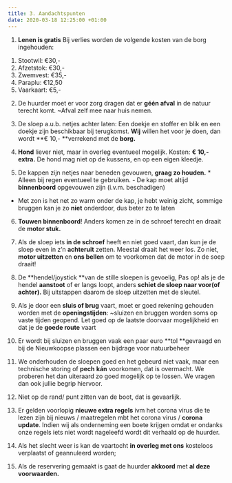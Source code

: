 ```yaml
---
title: 3. Aandachtspunten
date: 2020-03-18 12:25:00 +01:00
---
```


1) **Lenen is gratis**
Bij verlies worden de volgende kosten van de borg ingehouden:
1. Stootwil: €30,-
2. Afzetstok: €30,-
3. Zwemvest: €35,-
4. Paraplu: €12,50
5. Vaarkaart: €5,-

2) De huurder moet er voor zorg dragen dat er **géén afval** in de natuur terecht komt.  ~Afval zelf mee naar huis nemen.

3) De sloep a.u.b. netjes achter laten: Een doekje en stoffer en blik en een doekje zijn beschikbaar bij terugkomst.  **Wij** willen het voor je doen,  dan wordt **€ 10,- **verrekend met de **borg.**

4) **Hond** liever niet, maar in overleg eventueel mogelijk. Kosten: **€ 10,- extra.** De hond mag niet op de kussens, en op een eigen kleedje. 

5) De kappen zijn netjes naar beneden gevouwen, **graag zo houden.**  * Alleen bij regen eventueel te gebruiken. - De kap moet altijd **binnenboord** opgevouwen zijn (i.v.m. beschadigen)

 *  Met zon is het net zo warm onder de kap,  je hebt weinig zicht,  sommige bruggen kan je zo **niet** onderdoor, dus beter zo te laten

6) **Touwen binnenboord**! Anders komen ze in de schroef terecht en draait de **motor stuk.**

7) Als de sloep iets **in de schroef** heeft en niet goed vaart, dan kun je de sloep even in z’n **achteruit** zetten. Meestal draait het weer los. Zo niet, **motor uitzetten** en **ons bellen** om te voorkomen dat de motor in de soep draait!

8) De **hendel/joystick **van de stille sloepen is gevoelig, Pas op! als je de hendel **aanstoot** of er langs loopt, anders **schiet de sloep naar voor(of achter).**
Bij uitstappen daarom de sloep uitzetten met de sleutel.

9) Als je door een **sluis of brug** vaart, moet er goed rekening gehouden worden met de **openingstijden**:   ~sluizen en bruggen worden soms op vaste tijden geopend. Let goed op de laatste doorvaar mogelijkheid en dat je de **goede route** vaart

10) Er wordt  bij sluizen en bruggen vaak een paar euro **tol **gevraagd en bij de Nieuwkoopse plassen een bijdrage voor natuurbeheer

11) We onderhouden de sloepen goed en het gebeurd niet vaak, maar een technische storing of **pech** **kán** voorkomen, dat is overmacht. We proberen het dan uiteraard zo goed mogelijk op te lossen. We vragen dan ook jullie begrip hiervoor.

12) Niet op de rand/ punt zitten van de boot, dat is gevaarlijk.

13) Er gelden voorlopig **nieuwe extra regels** ivm het corona virus die te lezen zijn bij nieuws / maatregelen mbt het corona virus / **corona update**. Indien wij als onderneming een boete krijgen omdat er ondanks onze regels iets niet wordt nageleefd wordt dit verhaald op de huurder.

14) Als het slecht weer is kan de vaartocht **in overleg met ons** kosteloos verplaatst of geannuleerd worden;

15) Als de reservering gemaakt is gaat de huurder **akkoord** met **al deze voorwaarden.**
